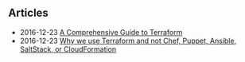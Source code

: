 ## Articles
*   2016-12-23 [A Comprehensive Guide to Terraform](https://blog.gruntwork.io/a-comprehensive-guide-to-terraform-b3d32832baca#.87d5v3i2i)
*   2016-12-23 [Why we use Terraform and not Chef, Puppet, Ansible, SaltStack, or CloudFormation](https://blog.gruntwork.io/why-we-use-terraform-and-not-chef-puppet-ansible-saltstack-or-cloudformation-7989dad2865c#.r8as8gf7r)
